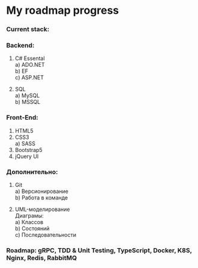 # My roadmap progress

### Current stack: 
### Backend:
1. C# Essental  
    a) ADO.NET  
    b) EF  
    c) ASP.NET
   
3. SQL  
    а) MySQL  
    b) MSSQL  
  
  ### Front-End:
1. HTML5  
2. CSS3  
    a) SASS  
3. Bootstrap5  
4. jQuery UI  
  
  ### Дополнительно:
1. Git  
    a) Версионирование  
    b) Работа в команде  
   
3. UML-моделирование  
    Диаграмы:  
    а) Классов  
    b) Состояний  
    c) Последовательности  

### Roadmap: gRPC, TDD & Unit Testing, TypeScript, Docker, K8S, Nginx, Redis, RabbitMQ
